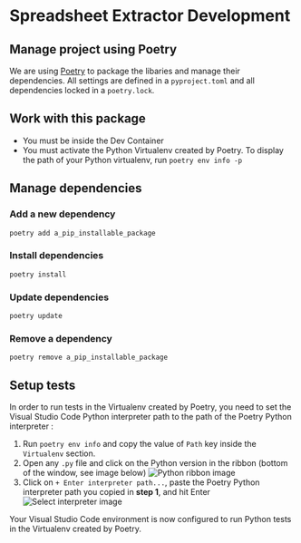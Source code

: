 # Spreadsheet Extractor Development 

## Manage project using Poetry
We are using [Poetry](https://python-poetry.org/docs/) to package the libaries and manage their dependencies.
All settings are defined in a `pyproject.toml` and all dependencies locked in a `poetry.lock`.

## Work with this package
- You must be inside the Dev Container
- You must activate the Python Virtualenv created by Poetry. To display the path of your Python virtualenv, run `poetry env info -p`

## Manage dependencies

### Add a new dependency
```
poetry add a_pip_installable_package
```
### Install dependencies
```
poetry install
```
### Update dependencies
```
poetry update
```
### Remove a dependency
```
poetry remove a_pip_installable_package
```

## Setup tests

In order to run tests in the Virtualenv created by Poetry, you need to set the Visual Studio Code Python interpreter path to the path of the Poetry Python interpreter :

1. Run `poetry env info` and copy the value of `Path` key inside the `Virtualenv` section.
2. Open any `.py` file and click on the Python version in the ribbon (bottom of the window, see image below)
![Python ribbon image](https://img-blog.csdnimg.cn/20190416163401771.png)
3. Click on `+ Enter interpreter path...`, paste the Poetry Python interpreter path you copied in **step 1**, and hit Enter
![Select interpreter image](https://code.visualstudio.com/assets/docs/python/environments/interpreters-list.png)

Your Visual Studio Code environment is now configured to run Python tests in the Virtualenv created by Poetry.